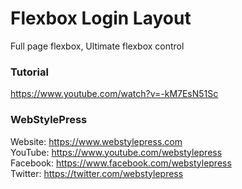 # Flexbox Login Layout
Full page flexbox, Ultimate flexbox control

### Tutorial

https://www.youtube.com/watch?v=-kM7EsN51Sc

### WebStylePress

Website: https://www.webstylepress.com<br />
YouTube: https://www.youtube.com/webstylepress<br />
Facebook: https://www.facebook.com/webstylepress<br />
Twitter: https://twitter.com/webstylepress